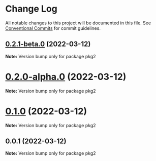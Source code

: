 # Change Log

All notable changes to this project will be documented in this file.
See [Conventional Commits](https://conventionalcommits.org) for commit guidelines.

## [0.2.1-beta.0](https://github.com/dewen/prac-lerna/compare/v0.2.0-alpha.0...v0.2.1-beta.0) (2022-03-12)

**Note:** Version bump only for package pkg2





# [0.2.0-alpha.0](https://github.com/dewen/prac-lerna/compare/v0.1.0...v0.2.0-alpha.0) (2022-03-12)

**Note:** Version bump only for package pkg2





# [0.1.0](https://github.com/dewen/prac-lerna/compare/v0.0.1...v0.1.0) (2022-03-12)

**Note:** Version bump only for package pkg2





## 0.0.1 (2022-03-12)

**Note:** Version bump only for package pkg2
